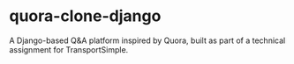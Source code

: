 # quora-clone-django
A Django-based Q&amp;A platform inspired by Quora, built as part of a technical assignment for TransportSimple.
